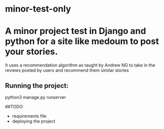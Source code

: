 # minor-test-only

# A minor project test in Django and python for a site like medoum to post your stories.
It uses a recommendation algorithm as taught by Andrew NG to take in the reviews posted by users and recommend them similar stories


## Running the project:
 python3 manage.py runserver
 
##TODO
- requirements file
- deploying the project
